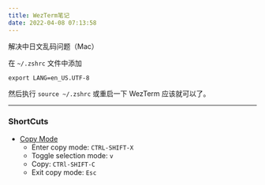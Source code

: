 ```yaml
---
title: WezTerm笔记
date: 2022-04-08 07:13:58
---
```

解决中日文乱码问题（Mac）

在 `~/.zshrc` 文件中添加
```shell
export LANG=en_US.UTF-8
```
然后执行 `source ~/.zshrc` 或重启一下 WezTerm 应该就可以了。

---

### ShortCuts

- [Copy Mode](https://wezfurlong.org/wezterm/copymode.html)
  - Enter copy mode: `CTRL-SHIFT-X`
  - Toggle selection mode: `v`
  - Copy: `CTRl-SHIFT-C`
  - Exit copy mode: `Esc`
